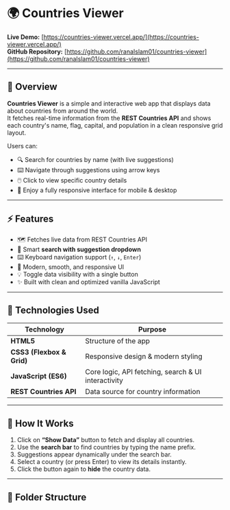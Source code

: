# 🌍 Countries Viewer

**Live Demo:** [https://countries-viewer.vercel.app/](https://countries-viewer.vercel.app/)  
**GitHub Repository:** [https://github.com/ranaIslam01/countries-viewer](https://github.com/ranaIslam01/countries-viewer)

---

## 📖 Overview

**Countries Viewer** is a simple and interactive web app that displays data about countries from around the world.  
It fetches real-time information from the **REST Countries API** and shows each country's name, flag, capital, and population in a clean responsive grid layout.

Users can:
- 🔍 Search for countries by name (with live suggestions)
- ⌨️ Navigate through suggestions using arrow keys
- 🖱️ Click to view specific country details
- 📱 Enjoy a fully responsive interface for mobile & desktop

---

## ⚡ Features

- 🗺️ Fetches live data from REST Countries API  
- 🔎 Smart **search with suggestion dropdown**  
- ⌨️ Keyboard navigation support (`↑`, `↓`, `Enter`)  
- 🌈 Modern, smooth, and responsive UI  
- 💡 Toggle data visibility with a single button  
- ✨ Built with clean and optimized vanilla JavaScript  

---

## 🧠 Technologies Used

| Technology | Purpose |
|-------------|----------|
| **HTML5** | Structure of the app |
| **CSS3 (Flexbox & Grid)** | Responsive design & modern styling |
| **JavaScript (ES6)** | Core logic, API fetching, search & UI interactivity |
| **REST Countries API** | Data source for country information |

---

## 🚀 How It Works

1. Click on **“Show Data”** button to fetch and display all countries.  
2. Use the **search bar** to find countries by typing the name prefix.  
3. Suggestions appear dynamically under the search bar.  
4. Select a country (or press Enter) to view its details instantly.  
5. Click the button again to **hide** the country data.

---

## 🧩 Folder Structure

